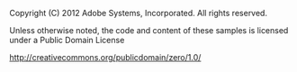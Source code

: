 Copyright (C) 2012 Adobe Systems, Incorporated. All rights reserved.

Unless otherwise noted, the code and content of these samples is
licensed under a Public Domain License

http://creativecommons.org/publicdomain/zero/1.0/